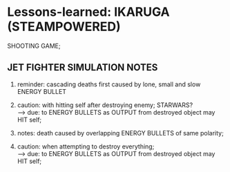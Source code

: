 # Lessons-learned: IKARUGA (STEAMPOWERED)

SHOOTING GAME;

## JET FIGHTER SIMULATION NOTES

1) reminder: cascading deaths first caused by lone, small and slow ENERGY BULLET

2) caution: with hitting self after destroying enemy; STARWARS?<br/>
--> due: to ENERGY BULLETS as OUTPUT from destroyed object may HIT self;

3) notes: death caused by overlapping ENERGY BULLETS of same polarity;

4) caution: when attempting to destroy everything;<br/>
--> due: to ENERGY BULLETS as OUTPUT from destroyed object may HIT self;
